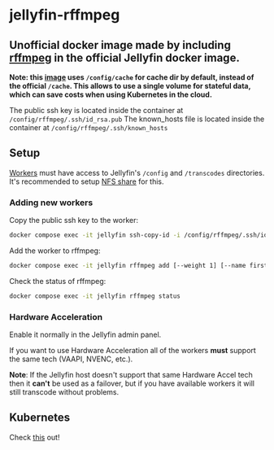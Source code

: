 # jellyfin-rffmpeg

## Unofficial docker image made by including [rffmpeg](https://github.com/joshuaboniface/rffmpeg) in the official Jellyfin docker image.

**Note: this [image](https://github.com/aleksasiriski/jellyfin-rffmpeg/blob/master/Dockerfile#L36) uses `/config/cache` for cache dir by default, instead of the official `/cache`. This allows to use a single volume for stateful data, which can save costs when using Kubernetes in the cloud.**

The public ssh key is located inside the container at `/config/rffmpeg/.ssh/id_rsa.pub`
The known_hosts file is located inside the container at `/config/rffmpeg/.ssh/known_hosts`

## Setup

[Workers](https://github.com/aleksasiriski/rffmpeg-worker) must have access to Jellyfin's `/config` and `/transcodes` directories. It's recommended to setup [NFS share](https://github.com/aleksasiriski/jellyfin-rffmpeg/blob/master/docker-compose.example.yml) for this.

### Adding new workers

Copy the public ssh key to the worker:
```bash
docker compose exec -it jellyfin ssh-copy-id -i /config/rffmpeg/.ssh/id_rsa.pub <probably_root>@<worker_ip_address>
```

Add the worker to rffmpeg:
```bash
docker compose exec -it jellyfin rffmpeg add [--weight 1] [--name first_worker] <worker_ip_address>
```

Check the status of rffmpeg:

```bash
docker compose exec -it jellyfin rffmpeg status
```

### Hardware Acceleration

Enable it normally in the Jellyfin admin panel.

If you want to use Hardware Acceleration all of the workers **must** support the same tech (VAAPI, NVENC, etc.).

**Note**: If the Jellyfin host doesn't support that same Hardware Accel tech then it **can't** be used as a failover, but if you have available workers it will still transcode without problems.

## Kubernetes

Check [this](https://github.com/aleksasiriski/rffmpeg-worker) out!

